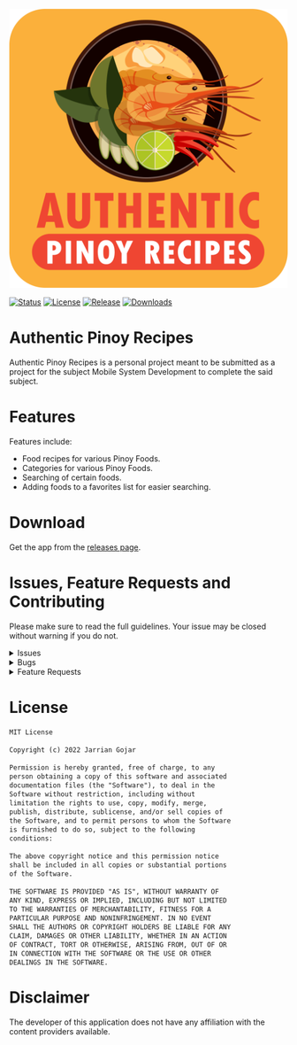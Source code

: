 ![app icon](./assets/icon.png)

[![Status](https://img.shields.io/badge/status-stable-blue.svg)](https://github.com/godkingjay/Authentic-Pinoy-Recipes-App/tree/master)
[![License](https://img.shields.io/badge/License-MIT%20or%20Apache%202-green.svg)](https://github.com/godkingjay/Authentic-Pinoy-Recipes-App/tree/master)
[![Release](https://img.shields.io/github/release/godkingjay/Authentic-Pinoy-Recipes-App.svg?maxAge=3600&label=download)](https://github.com/godkingjay/Authentic-Pinoy-Recipes-App/releases)
[![Downloads](https://img.shields.io/github/downloads/godkingjay/Authentic-Pinoy-Recipes-App/total?style=flat-square)](https://github.com/godkingjay/Authentic-Pinoy-Recipes-App/releases/latest)

# Authentic Pinoy Recipes

Authentic Pinoy Recipes is a personal project meant to be submitted as a project for the subject Mobile System Development to complete the said subject.

# Features

Features include:

* Food recipes for various Pinoy Foods.
* Categories for various Pinoy Foods.
* Searching of certain foods.
* Adding foods to a favorites list for easier searching.

# Download
Get the app from the [releases page](https://github.com/godkingjay/Authentic-Pinoy-Recipes-App/releases).

# Issues, Feature Requests and Contributing

Please make sure to read the full guidelines. Your issue may be closed without warning if you do not.

<details><summary>Issues</summary>

1. **Before reporting a new issue, take a look at the already opened [issues](https://github.com/godkingjay/Authentic-Pinoy-Recipes-App/issues).**

</details>

<details><summary>Bugs</summary>

* Include version (More → About → Version)
 * If not latest, try updating, it may have already been solved
* Include steps to reproduce (if not obvious from description)
* Include screenshot (if needed)
* If it could be device-dependent, try reproducing on another device (if possible)
* Don't group unrelated requests into one issue

</details>

<details><summary>Feature Requests</summary>

* Write a detailed issue, explaining what it should do or how. Avoid writing just "like X app does"
* Include screenshot (if needed)

</details>

# License

    MIT License

    Copyright (c) 2022 Jarrian Gojar

    Permission is hereby granted, free of charge, to any
    person obtaining a copy of this software and associated
    documentation files (the "Software"), to deal in the
    Software without restriction, including without
    limitation the rights to use, copy, modify, merge,
    publish, distribute, sublicense, and/or sell copies of
    the Software, and to permit persons to whom the Software
    is furnished to do so, subject to the following
    conditions:

    The above copyright notice and this permission notice
    shall be included in all copies or substantial portions
    of the Software.

    THE SOFTWARE IS PROVIDED "AS IS", WITHOUT WARRANTY OF
    ANY KIND, EXPRESS OR IMPLIED, INCLUDING BUT NOT LIMITED
    TO THE WARRANTIES OF MERCHANTABILITY, FITNESS FOR A
    PARTICULAR PURPOSE AND NONINFRINGEMENT. IN NO EVENT
    SHALL THE AUTHORS OR COPYRIGHT HOLDERS BE LIABLE FOR ANY
    CLAIM, DAMAGES OR OTHER LIABILITY, WHETHER IN AN ACTION
    OF CONTRACT, TORT OR OTHERWISE, ARISING FROM, OUT OF OR
    IN CONNECTION WITH THE SOFTWARE OR THE USE OR OTHER
    DEALINGS IN THE SOFTWARE.

# Disclaimer

The developer of this application does not have any affiliation with the content providers available.
